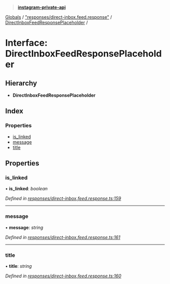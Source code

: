 > **[instagram-private-api](../README.md)**

[Globals](../globals.md) / ["responses/direct-inbox.feed.response"](../modules/_responses_direct_inbox_feed_response_.md) / [DirectInboxFeedResponsePlaceholder](_responses_direct_inbox_feed_response_.directinboxfeedresponseplaceholder.md) /

# Interface: DirectInboxFeedResponsePlaceholder

## Hierarchy

* **DirectInboxFeedResponsePlaceholder**

## Index

### Properties

* [is_linked](_responses_direct_inbox_feed_response_.directinboxfeedresponseplaceholder.md#is_linked)
* [message](_responses_direct_inbox_feed_response_.directinboxfeedresponseplaceholder.md#message)
* [title](_responses_direct_inbox_feed_response_.directinboxfeedresponseplaceholder.md#title)

## Properties

###  is_linked

• **is_linked**: *boolean*

*Defined in [responses/direct-inbox.feed.response.ts:159](https://github.com/Nerixyz/instagram-private-api/blob/e5037ee/src/responses/direct-inbox.feed.response.ts#L159)*

___

###  message

• **message**: *string*

*Defined in [responses/direct-inbox.feed.response.ts:161](https://github.com/Nerixyz/instagram-private-api/blob/e5037ee/src/responses/direct-inbox.feed.response.ts#L161)*

___

###  title

• **title**: *string*

*Defined in [responses/direct-inbox.feed.response.ts:160](https://github.com/Nerixyz/instagram-private-api/blob/e5037ee/src/responses/direct-inbox.feed.response.ts#L160)*